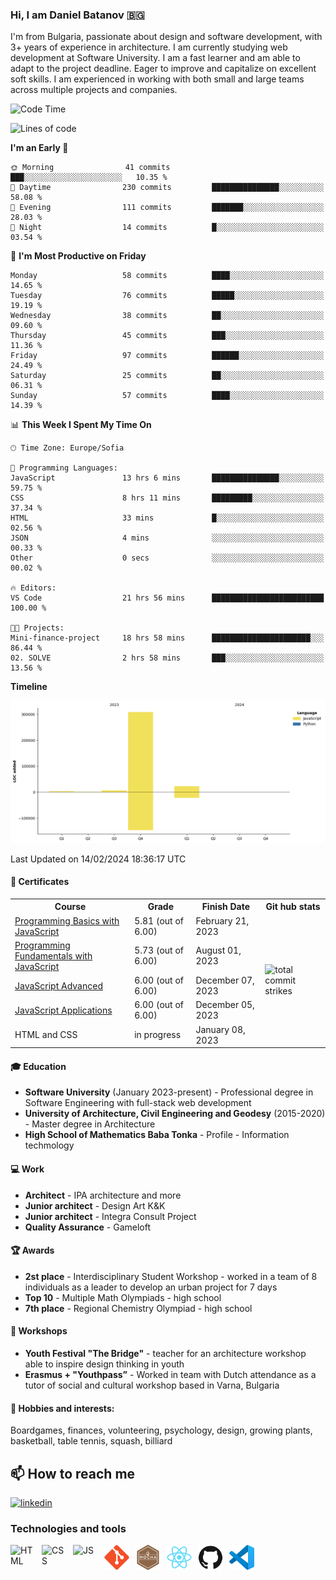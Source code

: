 ### Hi, I am Daniel Batanov 🇧🇬
I'm from Bulgaria, passionate about design and software development, with 3+ years of experience in architecture. I am currently studying web development at Software University. I am a fast learner and am able to adapt to the project deadline. Eager to improve and capitalize on excellent soft skills. I am experienced in working with both small and large teams across multiple projects and companies.

<!--START_SECTION:waka-->
![Code Time](http://img.shields.io/badge/Code%20Time-523%20hrs%2033%20mins-blue)

![Lines of code](https://img.shields.io/badge/From%20Hello%20World%20I%27ve%20Written-341.4%20thousand%20lines%20of%20code-blue)

**I'm an Early 🐤** 

```text
🌞 Morning                41 commits          ███░░░░░░░░░░░░░░░░░░░░░░   10.35 % 
🌆 Daytime                230 commits         ███████████████░░░░░░░░░░   58.08 % 
🌃 Evening                111 commits         ███████░░░░░░░░░░░░░░░░░░   28.03 % 
🌙 Night                  14 commits          █░░░░░░░░░░░░░░░░░░░░░░░░   03.54 % 
```
📅 **I'm Most Productive on Friday** 

```text
Monday                   58 commits          ████░░░░░░░░░░░░░░░░░░░░░   14.65 % 
Tuesday                  76 commits          █████░░░░░░░░░░░░░░░░░░░░   19.19 % 
Wednesday                38 commits          ██░░░░░░░░░░░░░░░░░░░░░░░   09.60 % 
Thursday                 45 commits          ███░░░░░░░░░░░░░░░░░░░░░░   11.36 % 
Friday                   97 commits          ██████░░░░░░░░░░░░░░░░░░░   24.49 % 
Saturday                 25 commits          ██░░░░░░░░░░░░░░░░░░░░░░░   06.31 % 
Sunday                   57 commits          ████░░░░░░░░░░░░░░░░░░░░░   14.39 % 
```


📊 **This Week I Spent My Time On** 

```text
🕑︎ Time Zone: Europe/Sofia

💬 Programming Languages: 
JavaScript               13 hrs 6 mins       ███████████████░░░░░░░░░░   59.75 % 
CSS                      8 hrs 11 mins       █████████░░░░░░░░░░░░░░░░   37.34 % 
HTML                     33 mins             █░░░░░░░░░░░░░░░░░░░░░░░░   02.56 % 
JSON                     4 mins              ░░░░░░░░░░░░░░░░░░░░░░░░░   00.33 % 
Other                    0 secs              ░░░░░░░░░░░░░░░░░░░░░░░░░   00.02 % 

🔥 Editors: 
VS Code                  21 hrs 56 mins      █████████████████████████   100.00 % 

🐱‍💻 Projects: 
Mini-finance-project     18 hrs 58 mins      ██████████████████████░░░   86.44 % 
02. SOLVE                2 hrs 58 mins       ███░░░░░░░░░░░░░░░░░░░░░░   13.56 % 
```

**Timeline**

![Lines of Code chart](https://raw.githubusercontent.com/batanoffs/batanoffs/main/assets/bar_graph.png)


 Last Updated on 14/02/2024 18:36:17 UTC
<!--END_SECTION:waka-->

#### :scroll: Certificates
<table>
  <tr>
    <th>Course</th>
    <th>Grade</th>
    <th>Finish Date</th>
    <th>Git hub stats</th>
  </tr>
  <tr>
    <td><a href="https://softuni.bg/Certificates/Details/159814/4fcfee60">Programming Basics with JavaScript</a></td>
    <td>5.81 (out of 6.00)</td>
    <td>February 21, 2023</td>
    <td rowspan="5"><img align="center" src="https://github-readme-streak-stats.herokuapp.com/?user=batanoffs&layout=compact&hide_border=true" alt="total commit strikes"/></td>
  </tr>
  <tr>
    <td><a href="https://softuni.bg/Certificates/Details/180198/31625e83">Programming Fundamentals with JavaScript</a></td>
    <td>5.73 (out of 6.00)</td>
    <td>August 01, 2023</td>
  </tr>
  <tr>
    <td><a href="https://softuni.bg/Certificates/Details/195467/d2fe5f99">JavaScript Advanced</a></td>
    <td>6.00 (out of 6.00)</td>
    <td>December 07, 2023</td>
  </tr>
  <tr>
    <td><a href="https://softuni.bg/Certificates/Details/195298/1f9f9bde">JavaScript Applications</a></td>
    <td>6.00 (out of 6.00)</td>
    <td>December 05, 2023</td>
  </tr>
  <tr>
    <td>HTML and CSS</td>
    <td> in progress </td>
    <td>January 08, 2023</td>
  </tr>
</table>

#### 🎓 Education
- **Software University** (January 2023-present) - Professional degree in Software Engineering with full-stack web development
- **University of Architecture, Civil Engineering and Geodesy** (2015-2020) - Master degree in Architecture
- **High School of Mathematics Baba Tonka** - Profile - Information techmology

#### 💻 Work
- **Architect** - IPA architecture and more
- **Junior architect** - Design Art K&K
- **Junior architect** - Integra Consult Project
- **Quality Assurance** - Gameloft

#### 🏆 Awards
- **2st place** - Interdisciplinary Student Workshop - worked in a team of 8 individuals as a leader to
develop an urban project for 7 days
- **Top 10** - Multiple Math Olympiads - high school
- **7th place** - Regional Chemistry Olympiad - high school

#### :busts_in_silhouette: Workshops
- **Youth Festival "The Bridge"** - teacher for an architecture workshop able to inspire design thinking in youth
- **Erasmus + "Youthpass”** - Worked in team with Dutch attendance as a tutor of social and cultural workshop based in Varna, Bulgaria

#### 🤹 Hobbies and interests: 
Boardgames, finances, volunteering, psychology, design, growing plants, basketball, table tennis, squash, billiard

## 📫 How to reach me
[![linkedin](https://img.shields.io/badge/linkedin-0A66C2?style=for-the-badge&logo=linkedin&logoColor=white)](https://bg.linkedin.com/in/daniel-batanov-6799b31a3)

### Technologies and tools
<img align="left" alt="HTML" width="40px" style="padding-right:10px;" src="https://cdn.jsdelivr.net/gh/devicons/devicon/icons/html5/html5-original.svg"/>
<img align="left" alt="CSS" width="40px" style="padding-right:10px;" src="https://cdn.jsdelivr.net/gh/devicons/devicon/icons/css3/css3-original.svg"/>
<img align="left" alt="JS" width="40px" style="padding-right:10px;" src="https://cdn.jsdelivr.net/gh/devicons/devicon/icons/javascript/javascript-original.svg"/>
<img align="left" alt="github" width="40px" style="padding-right:10px;" src="https://github.com/devicons/devicon/blob/master/icons/git/git-original.svg"/>
<img align="left" alt="mocha" width="40px" style="padding-right:10px;" src="https://github.com/devicons/devicon/blob/v2.14.0/icons/mocha/mocha-plain.svg"/>
<img align="left" alt="mocha" width="40px" style="padding-right:10px;" src="https://github.com/devicons/devicon/blob/v2.14.0/icons/react/react-original.svg"/>
<img align="left" alt="mocha" width="40px" style="padding-right:10px;" src="https://github.com/devicons/devicon/blob/master/icons/github/github-original.svg"/>
<img align="left" alt="mocha" width="40px" style="padding-right:10px;" src="https://github.com/devicons/devicon/blob/v2.14.0/icons/vscode/vscode-original.svg"/>  

 <!-- <a href="#"><img align="center" src="https://github-profile-trophy.vercel.app/?username=batanoffs&column=-1&margin-w=8&margin-h=2" alt="GitHub Trophies" /></a> -->




